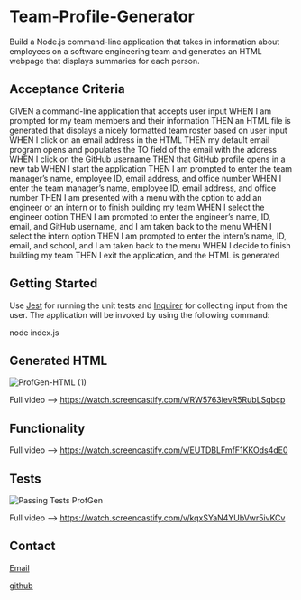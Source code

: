 # Team-Profile-Generator

Build a Node.js command-line application that takes in information about employees on a software engineering team and generates an HTML webpage that displays summaries for each person.

## Acceptance Criteria

GIVEN a command-line application that accepts user input
WHEN I am prompted for my team members and their information
THEN an HTML file is generated that displays a nicely formatted team roster based on user input
WHEN I click on an email address in the HTML
THEN my default email program opens and populates the TO field of the email with the address
WHEN I click on the GitHub username
THEN that GitHub profile opens in a new tab
WHEN I start the application
THEN I am prompted to enter the team manager’s name, employee ID, email address, and office number
WHEN I enter the team manager’s name, employee ID, email address, and office number
THEN I am presented with a menu with the option to add an engineer or an intern or to finish building my team
WHEN I select the engineer option
THEN I am prompted to enter the engineer’s name, ID, email, and GitHub username, and I am taken back to the menu
WHEN I select the intern option
THEN I am prompted to enter the intern’s name, ID, email, and school, and I am taken back to the menu
WHEN I decide to finish building my team
THEN I exit the application, and the HTML is generated


## Getting Started
Use [Jest](https://www.npmjs.com/package/jest) for running the unit tests and [Inquirer](https://www.npmjs.com/package/inquirer) for collecting input from the user. The application will be invoked by using the following command:

node index.js

## Generated HTML
![ProfGen-HTML (1)](https://user-images.githubusercontent.com/87335354/138543085-6875b83e-33aa-4ad3-a03c-336d5bf47830.gif)

Full video --> https://watch.screencastify.com/v/RW5763ievR5RubLSqbcp

## Functionality
Full video --> https://watch.screencastify.com/v/EUTDBLFmfF1KKOds4dE0

## Tests
![Passing Tests ProfGen](https://user-images.githubusercontent.com/87335354/138543306-689da2e2-4b6e-4f17-8578-d378f0be41ba.gif)

Full video --> https://watch.screencastify.com/v/kqxSYaN4YUbVwr5ivKCv

## Contact
[Email](pamelac021@gmail.com)

[github](github.com/pamelac21)
